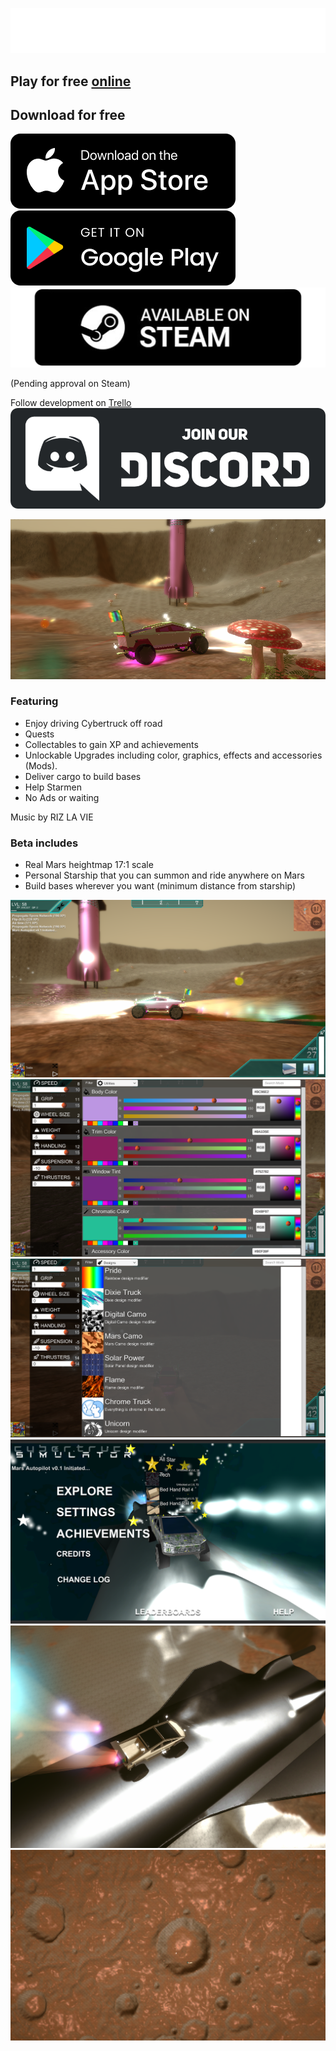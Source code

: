 ![Logo](Screenshots/Logo.png)

## Play for free [online](https://cybertruck.ashmartian.com)

## Download for free
[![Download for iOS](Screenshots/App%20Store%20Badge.png)](https://apps.apple.com/us/app/cybertruck-sim/id1490936469?ls=1)  
[![Download for Android](Screenshots/Google%20Play%20Badge.png)](https://play.google.com/store/apps/details?id=life.brandonmartin.cybertruck)  
[![Download on Steam](Screenshots/button-steam-available-fixed-2.png)](https://store.steampowered.com/app/1784230)

(Pending approval on Steam)

Follow development on [Trello](https://trello.com/b/8cJgFU5C/cybertruck-sim-development)
[![Join Discord](Screenshots/discord-button.png)](https://discord.gg/J3y8u4JKfq)

![Screenshot5](Screenshots/Screenshot%202021-10-10%20022923.png)

### Featuring

- Enjoy driving Cybertruck off road
- Quests
- Collectables to gain XP and achievements
- Unlockable Upgrades including color, graphics, effects and accessories (Mods).
- Deliver cargo to build bases
- Help Starmen
- No Ads or waiting

Music by RIZ LA VIE

### Beta includes

- Real Mars heightmap 17:1 scale
- Personal Starship that you can summon and ride anywhere on Mars
- Build bases wherever you want (minimum distance from starship)

![Screenshot](Screenshots/Screenshot%202021-10-10%20021013.png)
![Screenshot2](Screenshots/Screenshot%202021-10-10%20021111.png)
![Screenshot3](Screenshots/Screenshot%202021-10-10%20021138.png)
![Screenshot4](Screenshots/Screenshot%202021-10-10%20022131.png)
![Screenshot5](Screenshots/Screenshot%202021-10-06%20180122.png)
![Screenshot6](Screenshots/Screenshot%202021-10-06%20184601.png)
